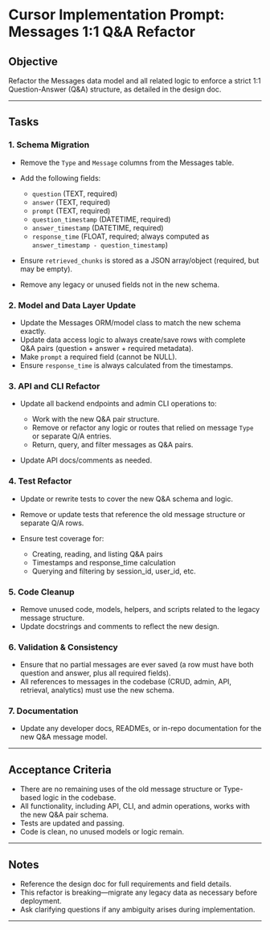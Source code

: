 # Cursor Implementation Prompt: Messages 1:1 Q\&A Refactor

## Objective

Refactor the Messages data model and all related logic to enforce a strict 1:1 Question-Answer (Q\&A) structure, as detailed in the design doc.

---

## Tasks

### 1. **Schema Migration**

- Remove the `Type` and `Message` columns from the Messages table.
- Add the following fields:

  - `question` (TEXT, required)
  - `answer` (TEXT, required)
  - `prompt` (TEXT, required)
  - `question_timestamp` (DATETIME, required)
  - `answer_timestamp` (DATETIME, required)
  - `response_time` (FLOAT, required; always computed as `answer_timestamp - question_timestamp`)

- Ensure `retrieved_chunks` is stored as a JSON array/object (required, but may be empty).
- Remove any legacy or unused fields not in the new schema.

### 2. **Model and Data Layer Update**

- Update the Messages ORM/model class to match the new schema exactly.
- Update data access logic to always create/save rows with complete Q\&A pairs (question + answer + required metadata).
- Make `prompt` a required field (cannot be NULL).
- Ensure `response_time` is always calculated from the timestamps.

### 3. **API and CLI Refactor**

- Update all backend endpoints and admin CLI operations to:

  - Work with the new Q\&A pair structure.
  - Remove or refactor any logic or routes that relied on message `Type` or separate Q/A entries.
  - Return, query, and filter messages as Q\&A pairs.

- Update API docs/comments as needed.

### 4. **Test Refactor**

- Update or rewrite tests to cover the new Q\&A schema and logic.
- Remove or update tests that reference the old message structure or separate Q/A rows.
- Ensure test coverage for:

  - Creating, reading, and listing Q\&A pairs
  - Timestamps and response_time calculation
  - Querying and filtering by session_id, user_id, etc.

### 5. **Code Cleanup**

- Remove unused code, models, helpers, and scripts related to the legacy message structure.
- Update docstrings and comments to reflect the new design.

### 6. **Validation & Consistency**

- Ensure that no partial messages are ever saved (a row must have both question and answer, plus all required fields).
- All references to messages in the codebase (CRUD, admin, API, retrieval, analytics) must use the new schema.

### 7. **Documentation**

- Update any developer docs, READMEs, or in-repo documentation for the new Q\&A message model.

---

## Acceptance Criteria

- There are no remaining uses of the old message structure or Type-based logic in the codebase.
- All functionality, including API, CLI, and admin operations, works with the new Q\&A pair schema.
- Tests are updated and passing.
- Code is clean, no unused models or logic remain.

---

## Notes

- Reference the design doc for full requirements and field details.
- This refactor is breaking—migrate any legacy data as necessary before deployment.
- Ask clarifying questions if any ambiguity arises during implementation.

---
